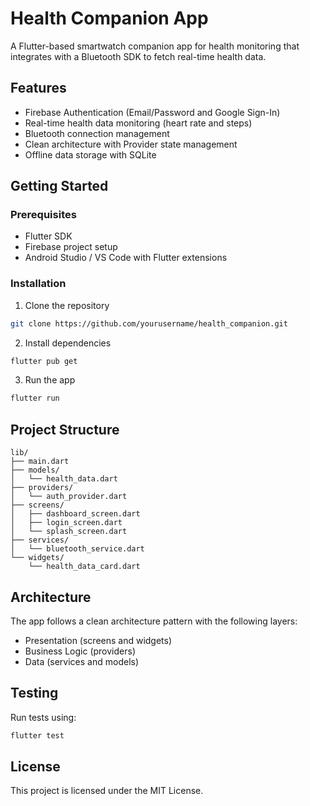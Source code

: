 # Health Companion App

A Flutter-based smartwatch companion app for health monitoring that integrates with a Bluetooth SDK to fetch real-time health data.

## Features

- Firebase Authentication (Email/Password and Google Sign-In)
- Real-time health data monitoring (heart rate and steps)
- Bluetooth connection management
- Clean architecture with Provider state management
- Offline data storage with SQLite

## Getting Started

### Prerequisites

- Flutter SDK
- Firebase project setup
- Android Studio / VS Code with Flutter extensions

### Installation

1. Clone the repository
```bash
git clone https://github.com/yourusername/health_companion.git
```

2. Install dependencies
```bash
flutter pub get
```

3. Run the app
```bash
flutter run
```

## Project Structure

```
lib/
├── main.dart
├── models/
│   └── health_data.dart
├── providers/
│   └── auth_provider.dart
├── screens/
│   ├── dashboard_screen.dart
│   ├── login_screen.dart
│   └── splash_screen.dart
├── services/
│   └── bluetooth_service.dart
└── widgets/
    └── health_data_card.dart
```

## Architecture

The app follows a clean architecture pattern with the following layers:
- Presentation (screens and widgets)
- Business Logic (providers)
- Data (services and models)

## Testing

Run tests using:
```bash
flutter test
```

## License

This project is licensed under the MIT License.
